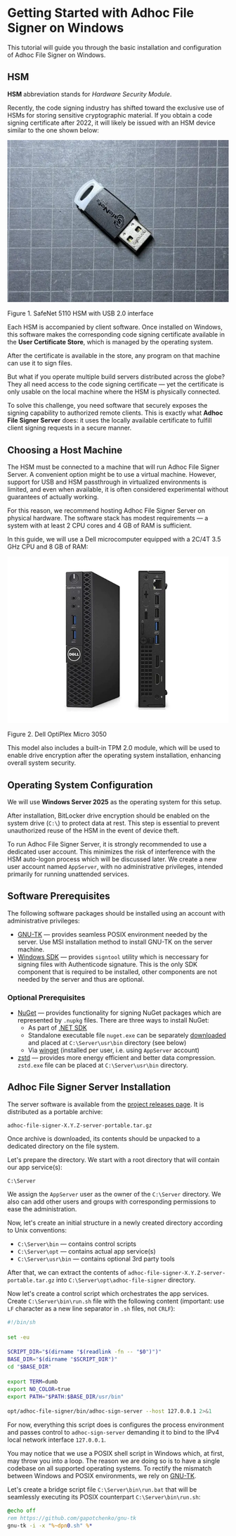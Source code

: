 # Getting Started with Adhoc File Signer on Windows

This tutorial will guide you through the basic installation and configuration of
Adhoc File Signer on Windows.

## HSM

**HSM** abbreviation stands for _Hardware Security Module_.

Recently, the code signing industry has shifted toward the exclusive use of HSMs
for storing sensitive cryptographic material. If you obtain a code signing
certificate after 2022, it will likely be issued with an HSM device similar to the
one shown below:

![SafeNet 5110 HSM with USB interface](../assets/safenet-5110-hsm.webp)

Figure 1. SafeNet 5110 HSM with USB 2.0 interface

Each HSM is accompanied by client software. Once installed on Windows, this
software makes the corresponding code signing certificate available in the
**User Certificate Store**, which is managed by the operating system.

After the certificate is available in the store, any program on that machine can
use it to sign files.

But what if you operate multiple build servers distributed across the globe?
They all need access to the code signing certificate — yet the certificate is
only usable on the local machine where the HSM is physically connected.

To solve this challenge, you need software that securely exposes the signing
capability to authorized remote clients. This is exactly what **Adhoc File
Signer Server** does: it uses the locally available certificate to fulfill
client signing requests in a secure manner.

## Choosing a Host Machine

The HSM must be connected to a machine that will run Adhoc File Signer Server. A
convenient option might be to use a virtual machine. However, support for USB
and HSM passthrough in virtualized environments is limited, and even when
available, it is often considered experimental without guarantees of actually
working.

For this reason, we recommend hosting Adhoc File Signer Server on physical
hardware. The software stack has modest requirements — a system with at least 2
CPU cores and 4 GB of RAM is sufficient.

In this guide, we will use a Dell microcomputer equipped with a 2C/4T 3.5 GHz
CPU and 8 GB of RAM:

![Dell OptiPlex Micro 3050](../assets/dell-optiplex-3050-micro.webp)

Figure 2. Dell OptiPlex Micro 3050

This model also includes a built-in TPM 2.0 module, which will be used to enable
drive encryption after the operating system installation, enhancing overall
system security.

## Operating System Configuration

We will use **Windows Server 2025** as the operating system for this setup.

After installation, BitLocker drive encryption should be enabled on the system
drive (`C:\`) to protect data at rest. This step is essential to prevent
unauthorized reuse of the HSM in the event of device theft.

To run Adhoc File Signer Server, it is strongly recommended to use a dedicated
user account. This minimizes the risk of interference with the HSM auto-logon
process which will be discussed later. We create a new user account named
`AppServer`, with no administrative privileges, intended primarily for running
unattended services.

## Software Prerequisites

The following software packages should be installed using an account with administrative privileges:

- [GNU-TK](https://github.com/gapotchenko/gnu-tk) — provides seamless POSIX environment needed by the server. Use MSI installation method to install GNU-TK on the server machine.
- [Windows SDK](https://developer.microsoft.com/en-us/windows/downloads/windows-sdk/) — provides `signtool` utility which is neccessary for signing files with Authenticode signature.
  This is the only SDK component that is required to be installed, other components are not needed by the server and thus are optional.

### Optional Prerequisites

- [NuGet](https://www.nuget.org/) — provides functionality for signing NuGet packages which are represented by `.nupkg` files.
  There are three ways to install NuGet:
     - As part of [.NET SDK](https://dotnet.microsoft.com/en-us/download/dotnet)
     - Standalone executable file `nuget.exe` can be separately [downloaded](https://www.nuget.org/downloads) and placed at `C:\Server\usr\bin` directory (see below)
     - Via [winget](https://winget.run/pkg/Microsoft/NuGet) (installed per user, i.e. using `AppServer` account)
- [zstd](https://github.com/facebook/zstd) — provides more energy efficient and better data compression.
  `zstd.exe` file can be placed at `C:\Server\usr\bin` directory.
  
## Adhoc File Signer Server Installation

The server software is available from the
[project releases page](https://github.com/gapotchenko/adhoc-file-signer/releases).
It is distributed as a portable archive:

```
adhoc-file-signer-X.Y.Z-server-portable.tar.gz
```

Once archive is downloaded, its contents should be unpacked to a dedicated
directory on the file system.

Let's prepare the directory. We start with a root directory that will contain
our app service(s):

```
C:\Server
```

We assign the `AppServer` user as the owner of the `C:\Server` directory. We
also can add other users and groups with corresponding permissions to ease the
administration.

Now, let's create an initial structure in a newly created directory according to
Unix conventions:

- `C:\Server\bin` — contains control scripts
- `C:\Server\opt` — contains actual app service(s)
- `C:\Server\usr\bin` — contains optional 3rd party tools

After that, we can extract the contents of
`adhoc-file-signer-X.Y.Z-server-portable.tar.gz` into
`C:\Server\opt\adhoc-file-signer` directory.

Now let's create a control script which orchestrates the app services. Create
`C:\Server\bin\run.sh` file with the following content (important: use `LF`
character as a new line separator in `.sh` files, not `CRLF`):

```sh
#!/bin/sh

set -eu

SCRIPT_DIR="$(dirname "$(readlink -fn -- "$0")")"
BASE_DIR="$(dirname "$SCRIPT_DIR")"
cd "$BASE_DIR"

export TERM=dumb
export NO_COLOR=true
export PATH="$PATH:$BASE_DIR/usr/bin"

opt/adhoc-file-signer/bin/adhoc-sign-server --host 127.0.0.1 2>&1
```

For now, everything this script does is configures the process environment and
passes control to `adhoc-sign-server` demanding it to bind to the IPv4 local
network interface `127.0.0.1`.

You may notice that we use a POSIX shell script in Windows which, at first, may
throw you into a loop. The reason we are doing so is to have a single codebase
on all supported operating systems. To rectify the mismatch between Windows and
POSIX environments, we rely on [GNU-TK](https://github.com/gapotchenko/gnu-tk).

Let's create a bridge script file `C:\Server\bin\run.bat` that will be
seamlessly executing its POSIX counterpart `C:\Server\bin\run.sh`:

```bat
@echo off
rem https://github.com/gapotchenko/gnu-tk
gnu-tk -i -x "%~dpn0.sh" %*
```
